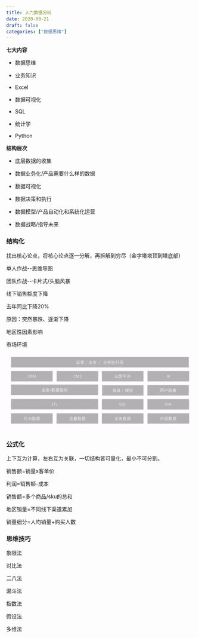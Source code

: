 ```yaml
---
title: 入门数据分析
date: 2020-09-21
draft: false
categories: ["数据思维"]
---
```


**七大内容**

- 数据思维

- 业务知识

- Excel

- 数据可视化

- SQL

- 统计学

- Python


**结构层次**

- 底层数据的收集

- 数据业务化/产品需要什么样的数据

- 数据可视化

- 数据决策和执行

- 数据模型/产品自动化和系统化运营

- 数据战略/指导未来


### 结构化

找出核心论点，将核心论点逐一分解，再拆解到穷尽（金字塔塔顶到塔底部）

单人作战--思维导图

团队作战--卡片式/头脑风暴

线下销售额度下降

去年同比下降20%

原因：突然暴跌、逐渐下降

地区性因素影响

市场环境

![结构化](/images/202009/21/结构化.jpg)

### 公式化

上下互为计算，左右互为关联，一切结构皆可量化，最小不可分割。

销售额=销量x客单价

利润=销售额-成本

销售额=多个商品/sku的总和

地区销量=不同线下渠道累加

销量细分=人均销量+购买人数


### 思维技巧

象限法

对比法

二八法

漏斗法

指数法

假设法

多维法




